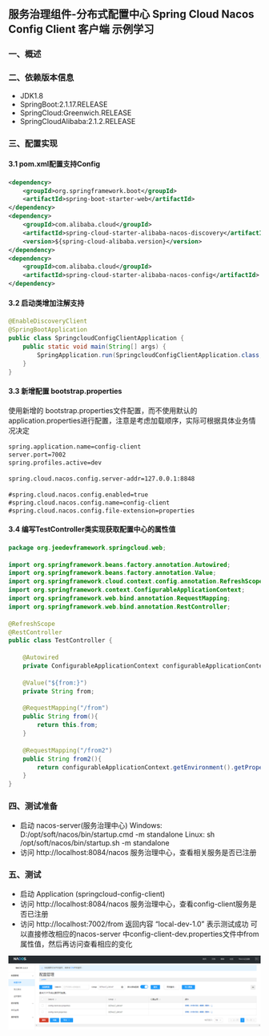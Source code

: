 ## 服务治理组件-分布式配置中心 Spring Cloud Nacos Config Client 客户端 示例学习

### 一、概述

### 二、依赖版本信息
* JDK1.8
* SpringBoot:2.1.17.RELEASE
* SpringCloud:Greenwich.RELEASE
* SpringCloudAlibaba:2.1.2.RELEASE

### 三、配置实现

#### 3.1 pom.xml配置支持Config
```xml
<dependency>
	<groupId>org.springframework.boot</groupId>
	<artifactId>spring-boot-starter-web</artifactId>
</dependency>
<dependency>
    <groupId>com.alibaba.cloud</groupId>
    <artifactId>spring-cloud-starter-alibaba-nacos-discovery</artifactId>
    <version>${spring-cloud-alibaba.version}</version>
</dependency>
<dependency>
    <groupId>com.alibaba.cloud</groupId>
    <artifactId>spring-cloud-starter-alibaba-nacos-config</artifactId>
</dependency>
```

#### 3.2 启动类增加注解支持
```java
@EnableDiscoveryClient
@SpringBootApplication
public class SpringcloudConfigClientApplication {
	public static void main(String[] args) {
		SpringApplication.run(SpringcloudConfigClientApplication.class, args);
	}
}
```


#### 3.3  新增配置 bootstrap.properties
使用新增的 bootstrap.properties文件配置，而不使用默认的application.properties进行配置，注意是考虑加载顺序，实际可根据具体业务情况决定
```properties
spring.application.name=config-client
server.port=7002
spring.profiles.active=dev

spring.cloud.nacos.config.server-addr=127.0.0.1:8848

#spring.cloud.nacos.config.enabled=true
#spring.cloud.nacos.config.name=config-client
#spring.cloud.nacos.config.file-extension=properties

```


#### 3.4  编写TestController类实现获取配置中心的属性值
```java
package org.jeedevframework.springcloud.web;

import org.springframework.beans.factory.annotation.Autowired;
import org.springframework.beans.factory.annotation.Value;
import org.springframework.cloud.context.config.annotation.RefreshScope;
import org.springframework.context.ConfigurableApplicationContext;
import org.springframework.web.bind.annotation.RequestMapping;
import org.springframework.web.bind.annotation.RestController;

@RefreshScope
@RestController
public class TestController {

    @Autowired
    private ConfigurableApplicationContext configurableApplicationContext;

    @Value("${from:}")
    private String from;

    @RequestMapping("/from")
    public String from(){
        return this.from;
    }

    @RequestMapping("/from2")
    public String from2(){
        return configurableApplicationContext.getEnvironment().getProperty("from");
    }
}
```


###  四、测试准备
* 启动 nacos-server(服务治理中心)
  Windows: D:/opt/soft/nacos/bin/startup.cmd -m standalone
  Linux: sh /opt/soft/nacos/bin/startup.sh -m standalone
* 访问 http://localhost:8084/nacos 服务治理中心，查看相关服务是否已注册

### 五、测试
* 启动 Application (springcloud-config-client)
* 访问 http://localhost:8084/nacos 服务治理中心，查看config-client服务是否已注册
* 访问 http://localhost:7002/from 返回内容 “local-dev-1.0” 表示测试成功
可以直接修改相应的nacos-server 中config-client-dev.properties文件中from属性值，然后再访问查看相应的变化

![](./attachment/nacos-config01.png)